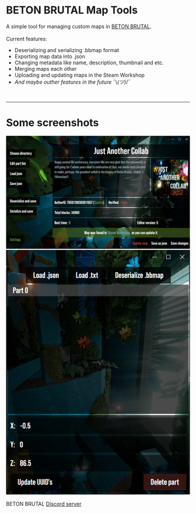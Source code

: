 # BETON BRUTAL Map Tools
A simple tool for managing custom maps in [BETON BRUTAL](https://store.steampowered.com/app/2330500).<br>
<br>
Current features:
* Deserializing and serializing .bbmap format
* Exporting map data into .json
* Changing metadata like name, description, thumbnail and etc.
* Merging maps each other
* Uploading and updating maps in the Steam Workshop
* *And maybe outher features in the future* ¯\\_(ツ)_/¯
<br>


---
# Some screenshots

![App interface](./docs/images/image.png)
![Part editor](./docs/images/image-2.png)

BETON BRUTAL [Discord server](https://discord.gg/NmumRuU3d6)
